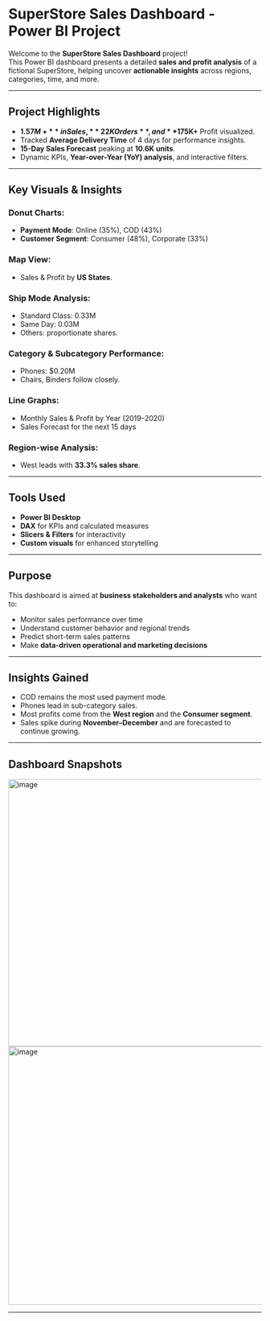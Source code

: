 # SuperStore Sales Dashboard - Power BI Project

Welcome to the **SuperStore Sales Dashboard** project!  
This Power BI dashboard presents a detailed **sales and profit analysis** of a fictional SuperStore, helping uncover **actionable insights** across regions, categories, time, and more.

---

## Project Highlights
- **$1.57M+** in Sales, **22K Orders**, and **$175K+** Profit visualized.
- Tracked **Average Delivery Time** of 4 days for performance insights.
- **15-Day Sales Forecast** peaking at **10.6K units**.
- Dynamic KPIs, **Year-over-Year (YoY) analysis**, and interactive filters.

---

## Key Visuals & Insights

### Donut Charts:
- **Payment Mode**: Online (35%), COD (43%)
- **Customer Segment**: Consumer (48%), Corporate (33%)

### Map View:
- Sales & Profit by **US States**.

### Ship Mode Analysis:
- Standard Class: 0.33M  
- Same Day: 0.03M  
- Others: proportionate shares.

### Category & Subcategory Performance:
- Phones: $0.20M  
- Chairs, Binders follow closely.

### Line Graphs:
- Monthly Sales & Profit by Year (2019–2020)
- Sales Forecast for the next 15 days

### Region-wise Analysis:
- West leads with **33.3% sales share**.

---

## Tools Used
- **Power BI Desktop**
- **DAX** for KPIs and calculated measures
- **Slicers & Filters** for interactivity
- **Custom visuals** for enhanced storytelling

---

## Purpose
This dashboard is aimed at **business stakeholders and analysts** who want to:
- Monitor sales performance over time  
- Understand customer behavior and regional trends  
- Predict short-term sales patterns  
- Make **data-driven operational and marketing decisions**

---

## Insights Gained
- COD remains the most used payment mode.
- Phones lead in sub-category sales.
- Most profits come from the **West region** and the **Consumer segment**.
- Sales spike during **November–December** and are forecasted to continue growing.

---

## Dashboard Snapshots
<img width="945" height="531" alt="image" src="https://github.com/user-attachments/assets/1b58b065-dae4-486b-9e86-2ea8e9b0fc40" />
<img width="938" height="514" alt="image" src="https://github.com/user-attachments/assets/52720dbc-9baf-451f-8a9f-a921489bba9d" />



---
